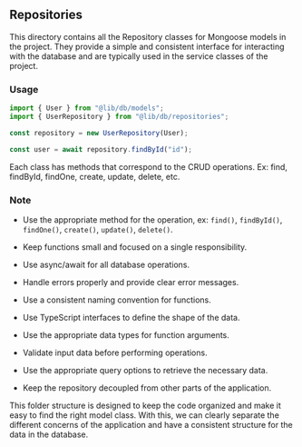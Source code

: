 ## Repositories

This directory contains all the Repository classes for Mongoose models in the project. They provide a simple and consistent interface for interacting with the database and are typically used in the service classes of the project.

### Usage

```typescript
import { User } from "@lib/db/models";
import { UserRepository } from "@lib/db/repositories";

const repository = new UserRepository(User);

const user = await repository.findById("id");
```

Each class has methods that correspond to the CRUD operations. Ex: find, findById, findOne, create, update, delete, etc.

### Note

- Use the appropriate method for the operation, ex: `find()`, `findById()`, `findOne()`, `create()`, `update()`, `delete()`.

- Keep functions small and focused on a single responsibility.

- Use async/await for all database operations.

- Handle errors properly and provide clear error messages.

- Use a consistent naming convention for functions.

- Use TypeScript interfaces to define the shape of the data.

- Use the appropriate data types for function arguments.

- Validate input data before performing operations.

- Use the appropriate query options to retrieve the necessary data.

- Keep the repository decoupled from other parts of the application.

This folder structure is designed to keep the code organized and make it easy to find the right model class. With this, we can clearly separate the different concerns of the application and have a consistent structure for the data in the database.
